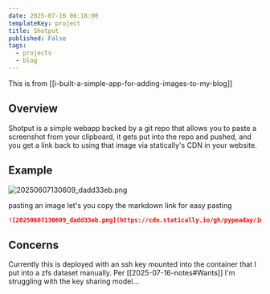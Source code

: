 ```yaml
---
date: 2025-07-16 06:18:00
templateKey: project
title: Shotput
published: False
tags:
  - projects
  - blog
---
```


This is from [[i-built-a-simple-app-for-adding-images-to-my-blog]]

## Overview

Shotput is a simple webapp backed by a git repo that allows you to paste a screenshot from your clipboard, it gets put into the repo and pushed, and you get a link back to using that image via statically's CDN in your website.

## Example

![20250607130609_dadd33eb.png](https://cdn.statically.io/gh/pypeaday/images.pype.dev/main/blog-media/20250607130609_dadd33eb.png)

pasting an image let's you copy the markdown link for easy pasting

```markdown
![20250607130609_dadd33eb.png](https://cdn.statically.io/gh/pypeaday/images.pype.dev/main/blog-media/20250607130609_dadd33eb.png)
```

## Concerns

Currently this is deployed with an ssh key mounted into the container that I
put into a zfs dataset manually. Per [[2025-07-16-notes#Wants]] I'm struggling
with the key sharing model...
